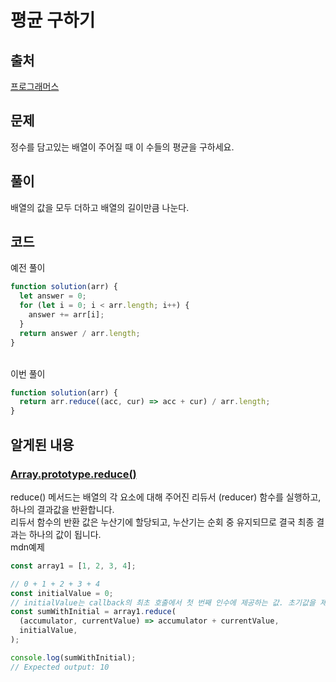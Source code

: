 # 평균 구하기

## 출처

[프로그래머스](https://school.programmers.co.kr/learn/courses/30/lessons/12944)

## 문제

정수를 담고있는 배열이 주어질 때 이 수들의 평균을 구하세요.

## 풀이

배열의 값을 모두 더하고 배열의 길이만큼 나눈다.

## 코드

예전 풀이

```javascript
function solution(arr) {
  let answer = 0;
  for (let i = 0; i < arr.length; i++) {
    answer += arr[i];
  }
  return answer / arr.length;
}
```

<br/>
이번 풀이

```javascript
function solution(arr) {
  return arr.reduce((acc, cur) => acc + cur) / arr.length;
}
```

## 알게된 내용

### [Array.prototype.reduce()](https://developer.mozilla.org/ko/docs/Web/JavaScript/Reference/Global_Objects/Array/reduce)

reduce() 메서드는 배열의 각 요소에 대해 주어진 리듀서 (reducer) 함수를 실행하고, 하나의 결과값을 반환합니다.<br/>
리듀서 함수의 반환 값은 누산기에 할당되고, 누산기는 순회 중 유지되므로 결국 최종 결과는 하나의 값이 됩니다.
<br/>
mdn예제

```javascript
const array1 = [1, 2, 3, 4];

// 0 + 1 + 2 + 3 + 4
const initialValue = 0;
// initialValue는 callback의 최초 호출에서 첫 번째 인수에 제공하는 값. 초기값을 제공하지 않으면 배열의 첫 번째 요소를 사용합니다. 빈 배열에서 초기값 없이 reduce()를 호출하면 오류가 발생합니다.
const sumWithInitial = array1.reduce(
  (accumulator, currentValue) => accumulator + currentValue,
  initialValue,
);

console.log(sumWithInitial);
// Expected output: 10
```
